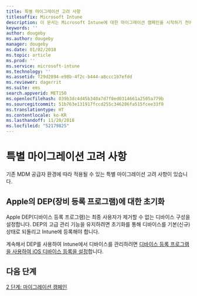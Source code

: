 ```yaml
---
title: 특별 마이그레이션 고려 사항
titlesuffix: Microsoft Intune
description: 이 문서는 Microsoft Intune에 대한 마이그레이션 캠페인을 시작하기 전에 특별 마이그레이션 고려 사항을 제공합니다.
keywords: ''
author: dougeby
ms.author: dougeby
manager: dougeby
ms.date: 01/02/2018
ms.topic: article
ms.prod: ''
ms.service: microsoft-intune
ms.technology: ''
ms.assetid: f29d2894-e98b-4f2c-b444-a8ccc1b7efdd
ms.reviewer: dagerrit
ms.suite: ems
search.appverid: MET150
ms.openlocfilehash: 039b3dc4d45b340a7d7f8ed0314661a2505a779b
ms.sourcegitcommit: 51b763e131917fccd255c346286fa515fcee33f0
ms.translationtype: HT
ms.contentlocale: ko-KR
ms.lasthandoff: 11/20/2018
ms.locfileid: "52179825"
---
```

# <a name="special-migration-considerations"></a>특별 마이그레이션 고려 사항

기존 MDM 공급자 환경에 따라 적용될 수 있는 특별 마이그레이션 고려 사항이 있습니다.

## <a name="wipe-for-apples-device-enrollment-program-dep"></a>Apple의 DEP(장비 등록 프로그램)에 대한 초기화

Apple DEP(디바이스 등록 프로그램)는 최종 사용자가 제거할 수 없는 디바이스 구성을 설정합니다. DEP의 고급 관리 기능을 유지하려면 초기화를 통해 디바이스를 기본(신규) 상태로 되돌리고 Intune에 등록해야 합니다.

계속해서 DEP를 사용하여 Intune에서 디바이스를 관리하려면 [디바이스 등록 프로그램을 사용하여 iOS 디바이스 등록을 설정](device-enrollment-program-enroll-ios.md)합니다.


## <a name="next-steps"></a>다음 단계

[2 단계: 마이그레이션 캠페인](migration-guide-campaign.md)
